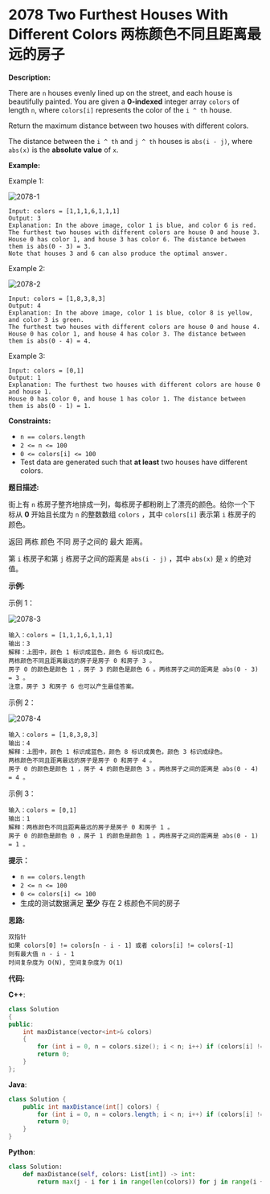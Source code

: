 # 2078 Two Furthest Houses With Different Colors 两栋颜色不同且距离最远的房子

__Description:__

There are `n` houses evenly lined up on the street, and each house is beautifully painted. You are given a __0-indexed__ integer array `colors` of length `n`, where `colors[i]` represents the color of the `i ^ th` house.

Return the maximum distance between two houses with different colors.

The distance between the `i ^ th` and `j ^ th` houses is `abs(i - j)`, where `abs(x)` is the __absolute value__ of `x`.

__Example:__

Example 1:

![2078-1](https://assets.leetcode.com/uploads/2021/10/31/eg1.png)

```text
Input: colors = [1,1,1,6,1,1,1]
Output: 3
Explanation: In the above image, color 1 is blue, and color 6 is red.
The furthest two houses with different colors are house 0 and house 3.
House 0 has color 1, and house 3 has color 6. The distance between them is abs(0 - 3) = 3.
Note that houses 3 and 6 can also produce the optimal answer.
```

Example 2:

![2078-2](https://assets.leetcode.com/uploads/2021/10/31/eg2.png)

```text
Input: colors = [1,8,3,8,3]
Output: 4
Explanation: In the above image, color 1 is blue, color 8 is yellow, and color 3 is green.
The furthest two houses with different colors are house 0 and house 4.
House 0 has color 1, and house 4 has color 3. The distance between them is abs(0 - 4) = 4.
```

Example 3:

```text
Input: colors = [0,1]
Output: 1
Explanation: The furthest two houses with different colors are house 0 and house 1.
House 0 has color 0, and house 1 has color 1. The distance between them is abs(0 - 1) = 1.
```

__Constraints:__

- `n == colors.length`
- `2 <= n <= 100`
- `0 <= colors[i] <= 100`
- Test data are generated such that __at least__ two houses have different colors.

__题目描述:__

街上有 `n` 栋房子整齐地排成一列，每栋房子都粉刷上了漂亮的颜色。给你一个下标从 __0__ 开始且长度为 `n` 的整数数组 `colors` ，其中 `colors[i]` 表示第  `i` 栋房子的颜色。

返回 两栋 颜色 不同 房子之间的 最大 距离。

第 `i` 栋房子和第 `j` 栋房子之间的距离是 `abs(i - j)` ，其中 `abs(x)` 是 `x` 的绝对值。

__示例:__

示例 1：

![2078-3](https://assets.leetcode.com/uploads/2021/10/31/eg1.png)

```text
输入：colors = [1,1,1,6,1,1,1]
输出：3
解释：上图中，颜色 1 标识成蓝色，颜色 6 标识成红色。
两栋颜色不同且距离最远的房子是房子 0 和房子 3 。
房子 0 的颜色是颜色 1 ，房子 3 的颜色是颜色 6 。两栋房子之间的距离是 abs(0 - 3) = 3 。
注意，房子 3 和房子 6 也可以产生最佳答案。
```

示例 2：

![2078-4](https://assets.leetcode.com/uploads/2021/10/31/eg2.png)

```text
输入：colors = [1,8,3,8,3]
输出：4
解释：上图中，颜色 1 标识成蓝色，颜色 8 标识成黄色，颜色 3 标识成绿色。
两栋颜色不同且距离最远的房子是房子 0 和房子 4 。
房子 0 的颜色是颜色 1 ，房子 4 的颜色是颜色 3 。两栋房子之间的距离是 abs(0 - 4) = 4 。
```

示例 3：

```text
输入：colors = [0,1]
输出：1
解释：两栋颜色不同且距离最远的房子是房子 0 和房子 1 。
房子 0 的颜色是颜色 0 ，房子 1 的颜色是颜色 1 。两栋房子之间的距离是 abs(0 - 1) = 1 。
```

__提示：__

- `n == colors.length`
- `2 <= n <= 100`
- `0 <= colors[i] <= 100`
- 生成的测试数据满足 __至少__ 存在 2 栋颜色不同的房子

__思路:__

```text
双指针
如果 colors[0] != colors[n - i - 1] 或者 colors[i] != colors[-1]
则有最大值 n - i - 1
时间复杂度为 O(N), 空间复杂度为 O(1)
```

__代码:__

__C++__:

```C++
class Solution 
{
public:
    int maxDistance(vector<int>& colors) 
    {
        for (int i = 0, n = colors.size(); i < n; i++) if (colors[i] != colors.back() || colors.front() != colors[n - i - 1]) return n - i - 1;
        return 0;
    }
};
```

__Java__:

```Java
class Solution {
    public int maxDistance(int[] colors) {
        for (int i = 0, n = colors.length; i < n; i++) if (colors[i] != colors[n - 1] || colors[0] != colors[n - i - 1]) return n - i - 1;
        return 0;
    }
}
```

__Python__:

```Python
class Solution:
    def maxDistance(self, colors: List[int]) -> int:
        return max(j - i for i in range(len(colors)) for j in range(i + 1, len(colors)) if colors[i] != colors[j])
```
